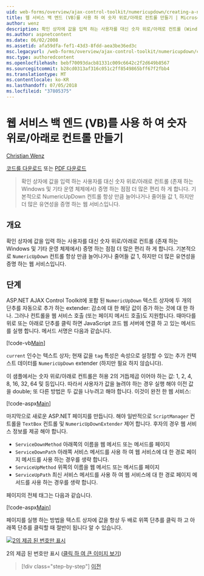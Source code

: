 ```yaml
---
uid: web-forms/overview/ajax-control-toolkit/numericupdown/creating-a-numeric-up-down-control-with-a-web-service-backend-vb
title: 웹 서비스 백 엔드 (VB)를 사용 하 여 숫자 위로/아래로 컨트롤 만들기 | Microsoft Docs
author: wenz
description: 확인 상자에 값을 입력 하는 사용자를 대신 숫자 위로/아래로 컨트롤 (Windows 및 기타 운영 체제에 있는) 점점 더 많은 c 증명 하는 중...
ms.author: aspnetcontent
ms.date: 06/02/2008
ms.assetid: afa59dfa-fef1-43d3-8fdd-aea3be36ed3c
msc.legacyurl: /web-forms/overview/ajax-control-toolkit/numericupdown/creating-a-numeric-up-down-control-with-a-web-service-backend-vb
msc.type: authoredcontent
ms.openlocfilehash: bebf70093dacb81331c009c6642c2f2d649b8567
ms.sourcegitcommit: b28cd0313af316c051c2ff8549865bff67f2fbb4
ms.translationtype: MT
ms.contentlocale: ko-KR
ms.lasthandoff: 07/05/2018
ms.locfileid: "37805375"
---
```

<a name="creating-a-numeric-updown-control-with-a-web-service-backend-vb"></a>웹 서비스 백 엔드 (VB)를 사용 하 여 숫자 위로/아래로 컨트롤 만들기
====================
[Christian Wenz](https://github.com/wenz)

[코드를 다운로드](http://download.microsoft.com/download/9/3/f/93f8daea-bebd-4821-833b-95205389c7d0/numericupdown1.vb.zip) 또는 [PDF 다운로드](http://download.microsoft.com/download/2/d/c/2dc10e34-6983-41d4-9c08-f78f5387d32b/numericupdown1VB.pdf)

> 확인 상자에 값을 입력 하는 사용자를 대신 숫자 위로/아래로 컨트롤 (존재 하는 Windows 및 기타 운영 체제에서) 증명 하는 점점 더 많은 편리 하 게 합니다. 기본적으로 NumericUpDown 컨트롤 항상 만큼 늘어나거나 줄어들 값 1, 하지만 더 많은 유연성을 증명 하는 웹 서비스입니다.


## <a name="overview"></a>개요

확인 상자에 값을 입력 하는 사용자를 대신 숫자 위로/아래로 컨트롤 (존재 하는 Windows 및 기타 운영 체제에서) 증명 하는 점점 더 많은 편리 하 게 합니다. 기본적으로 `NumericUpDown` 컨트롤 항상 만큼 늘어나거나 줄어들 값 1, 하지만 더 많은 유연성을 증명 하는 웹 서비스입니다.

## <a name="steps"></a>단계

ASP.NET AJAX Control Toolkit에 포함 된 `NumericUpDown` 텍스트 상자에 두 개의 단추를 자동으로 추가 하는 extender: 감소에 대 한 해당 값이 증가 하는 것에 대 한 하나. 그러나 컨트롤을 웹 서비스 호출 (또는 페이지 메서드 호출)도 지원합니다. 때마다를 위로 또는 아래로 단추를 클릭 하면 JavaScript 코드 웹 서버에 연결 하 고 있는 메서드를 실행 합니다. 메서드 서명은 다음과 같습니다.

[!code-vb[Main](creating-a-numeric-up-down-control-with-a-web-service-backend-vb/samples/sample1.vb)]

`current` 인수는 텍스트 상자; 현재 값을 `tag` 특성은 속성으로 설정할 수 있는 추가 컨텍스트 데이터를 `NumericUpDown` extender (하지만 필요 하지 않습니다).

이 샘플에서는 숫자 위로/아래로 컨트롤은 허용 2의 거듭제곱 이어야 하는 값: 1, 2, 4, 8, 16, 32, 64 및 등입니다. 따라서 사용자가 값을 늘려야 하는 경우 실행 해야 이전 값을 double; 또 다른 방법은 두 값을 나누려고 해야 합니다. 이것이 완전 한 웹 서비스:

[!code-aspx[Main](creating-a-numeric-up-down-control-with-a-web-service-backend-vb/samples/sample2.aspx)]

마지막으로 새로운 ASP.NET 페이지를 만듭니다. 해야 일반적으로 `ScriptManager` 컨트롤을 `TextBox` 컨트롤 및 `NumericUpDownExtender` 제어 합니다. 후자의 경우 웹 서비스 정보를 제공 해야 합니다.

- `ServiceDownMethod` 아래쪽의 이름을 웹 메서드 또는 메서드를 페이지
- `ServiceDownPath` 아래쪽 서비스 메서드를 사용 하 여 웹 서비스에 대 한 경로 페이지 메서드를 사용 하는 경우를 생략 합니다.
- `ServiceUpMethod` 위쪽의 이름을 웹 메서드 또는 메서드를 페이지
- `ServiceUpPath` 최신 서비스 메서드를 사용 하 여 웹 서비스에 대 한 경로 페이지 메서드를 사용 하는 경우를 생략 합니다.

페이지의 전체 태그는 다음과 같습니다.

[!code-aspx[Main](creating-a-numeric-up-down-control-with-a-web-service-backend-vb/samples/sample3.aspx)]

페이지를 실행 하는 방법을 텍스트 상자에 값을 항상 두 배로 위쪽 단추를 클릭 하 고 아래쪽 단추를 클릭할 때 절반이 됩니다 알 수 있습니다.


[![2의 제곱 된 번호만 표시](creating-a-numeric-up-down-control-with-a-web-service-backend-vb/_static/image2.png)](creating-a-numeric-up-down-control-with-a-web-service-backend-vb/_static/image1.png)

2의 제곱 된 번호만 표시 ([클릭 하 여 큰 이미지 보기](creating-a-numeric-up-down-control-with-a-web-service-backend-vb/_static/image3.png))

> [!div class="step-by-step"]
> [이전](creating-a-numeric-up-down-control-with-a-web-service-backend-cs.md)
